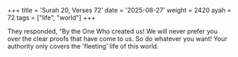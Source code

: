 +++
title = 'Surah 20, Verses 72'
date = '2025-08-27'
weight = 2420
ayah = 72
tags = ["life", "world"]
+++

They responded, “By the One Who created us! We will never prefer you over the clear proofs that have come to us. So do whatever you want! Your authority only covers the ˹fleeting˺ life of this world.